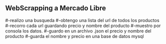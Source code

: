 ## WebScrapping a Mercado Libre 
#-realizo una busqueda 
#-obtengo una lista del url de todos los productos 
#-recorro cada url guardando precio y nombre del producto 
#-muestro por consola los datos.
#-guardo en un archivo .json el precio y nombre del producto
#-guarda el nombre y precio en una base de datos mysql
